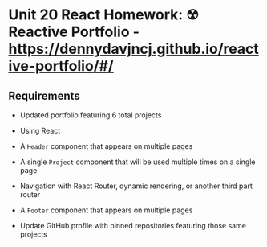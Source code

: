 # Unit 20 React Homework: ☢ Reactive Portfolio - https://dennydavjncj.github.io/reactive-portfolio/#/

## Requirements

* Updated portfolio featuring 6 total projects

* Using React

* A `Header` component that appears on multiple pages

* A single `Project` component that will be used multiple times on a single page 

* Navigation with React Router, dynamic rendering, or another third part router

* A `Footer` component that appears on multiple pages

* Update GitHub profile with pinned repositories featuring those same projects